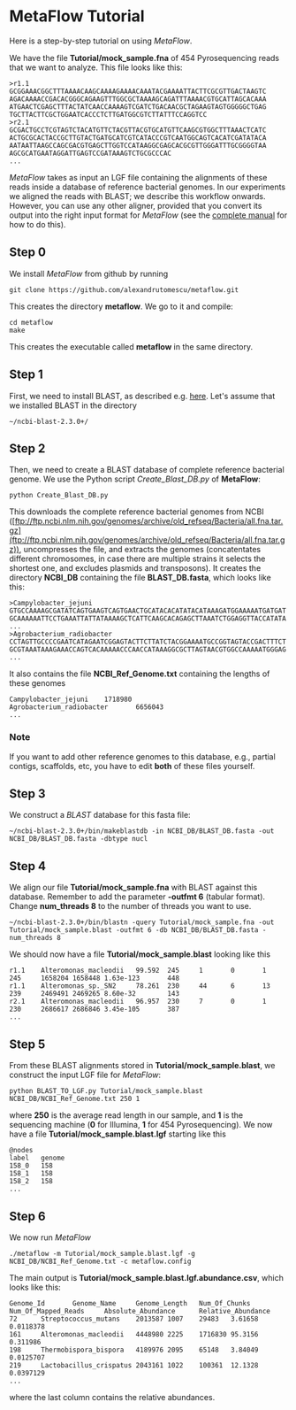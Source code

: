 # MetaFlow Tutorial

Here is a step-by-step tutorial on using *MetaFlow*. 

We have the file **Tutorial/mock_sample.fna** of 454 Pyrosequencing reads that we want to analyze. This file looks like this:

	>r1.1 
	GCGGAAACGGCTTTAAAACAAGCAAAAGAAAACAAATACGAAAATTACTTCGCGTTGACTAAGTC
	AGACAAAACCGACACGGGCAGAAGTTTGGCGCTAAAAGCAGATTTAAAACGTGCATTAGCACAAA
	ATGAACTCGAGCTTTACTATCAACCAAAAGTCGATCTGACAACGCTAGAAGTAGTGGGGGCTGAG
	TGCTTACTTCGCTGGAATCACCCTCTTGATGGCGTCTTATTTCCAGGTCC
	>r2.1 
	GCGACTGCCTCGTAGTCTACATGTTCTACGTTACGTGCATGTTCAAGCGTGGCTTTAAACTCATC
	ACTGCGCACTACCGCTTGTACTGATGCATCGTCATACCCGTCAATGGCAGTCACATCGATATACA
	AATAATTAAGCCAGCGACGTGAGCTTGGTCCATAAGGCGAGCACGCGTTGGGATTTGCGGGGTAA
	AGCGCATGAATAGGATTGAGTCCGATAAAGTCTGCGCCCAC
	...

*MetaFlow* takes as input an LGF file containing the alignments of these reads inside a database of reference bacterial genomes. In our experiments we aligned the reads with BLAST; we describe this workflow onwards. However, you can use any other aligner, provided that you convert its output into the right input format for *MetaFlow* (see the [complete manual](https://github.com/alexandrutomescu/metaflow/blob/master/MANUAL.md) for how to do this).

## Step 0

We install *MetaFlow* from github by running

	git clone https://github.com/alexandrutomescu/metaflow.git
	
This creates the directory **metaflow**. We go to it and compile:

	cd metaflow
	make

This creates the executable called **metaflow** in the same directory.


## Step 1 

First, we need to install BLAST, as described e.g. [here](https://blast.ncbi.nlm.nih.gov/Blast.cgi?PAGE_TYPE=BlastDocs&DOC_TYPE=Download). Let's assume that we installed BLAST in the directory

	~/ncbi-blast-2.3.0+/

## Step 2

Then, we need to create a BLAST database of complete reference bacterial genome. We use the Python script *Create_Blast_DB.py* of **MetaFlow**:

	python Create_Blast_DB.py
	
This downloads the complete reference bacterial genomes from NCBI ([ftp://ftp.ncbi.nlm.nih.gov/genomes/archive/old_refseq/Bacteria/all.fna.tar.gz](ftp://ftp.ncbi.nlm.nih.gov/genomes/archive/old_refseq/Bacteria/all.fna.tar.gz)), uncompresses the file, and extracts the genomes (concatentates different chromosomes, in case there are multiple strains it selects the shortest one, and excludes plasmids and transposons). It creates the directory **NCBI_DB** containing the file **BLAST_DB.fasta**, which looks like this:

	>Campylobacter_jejuni
	GTGCCAAAAGCGATATCAGTGAAGTCAGTGAACTGCATACACATATACATAAAGATGGAAAAATGATGAT
	GCAAAAAATTCCTGAAATTATTATAAAAGCTCATTCAAGCACAGAGCTTAAATCTGGAGGTTACCATATA
	...
	>Agrobacterium_radiobacter
	CCTAGTTGCCCCGAATCATAGAATCGGAGTACTTCTTATCTACGGAAAATGCCGGTAGTACCGACTTTCT
	GCGTAAATAAAGAAACCAGTCACAAAAACCCAACCATAAAGGCGCTTAGTAACGTGGCCAAAAATGGGAG
	...
It also contains the file **NCBI_Ref_Genome.txt** containing the lengths of these genomes

	Campylobacter_jejuni    1718980
	Agrobacterium_radiobacter       6656043
	...

### Note

If you want to add other reference genomes to this database, e.g., partial contigs, scaffolds, etc, you have to edit **both** of these files yourself. 

## Step 3

We construct a *BLAST* database for this fasta file:

	~/ncbi-blast-2.3.0+/bin/makeblastdb -in NCBI_DB/BLAST_DB.fasta -out NCBI_DB/BLAST_DB.fasta -dbtype nucl

## Step 4

We align our file **Tutorial/mock_sample.fna** with BLAST against this database. Remember to add the parameter **-outfmt 6** (tabular format). Change **num_threads 8** to the number of threads you want to use.

	~/ncbi-blast-2.3.0+/bin/blastn -query Tutorial/mock_sample.fna -out Tutorial/mock_sample.blast -outfmt 6 -db NCBI_DB/BLAST_DB.fasta -num_threads 8

We should now have a file **Tutorial/mock_sample.blast** looking like this

	r1.1    Alteromonas_macleodii   99.592  245     1       0       1       245     1658204 1658448 1.63e-123       448
	r1.1    Alteromonas_sp._SN2     78.261  230     44      6       13      239     2469491 2469265 8.60e-32        143
	r2.1    Alteromonas_macleodii   96.957  230     7       0       1       230     2686617 2686846 3.45e-105       387
	...

## Step 5

From these BLAST alignments stored in **Tutorial/mock_sample.blast**, we construct the input LGF file for *MetaFlow*:

	python BLAST_TO_LGF.py Tutorial/mock_sample.blast NCBI_DB/NCBI_Ref_Genome.txt 250 1

where **250** is the average read length in our sample, and **1** is the sequencing machine (**0** for Illumina, **1** for 454 Pyrosequencing). We now have a file **Tutorial/mock_sample.blast.lgf** starting like this

	@nodes
	label   genome  
	158_0   158
	158_1   158
	158_2   158
	...

## Step 6

We now run *MetaFlow* 

	./metaflow -m Tutorial/mock_sample.blast.lgf -g NCBI_DB/NCBI_Ref_Genome.txt -c metaflow.config
	
The main output is **Tutorial/mock_sample.blast.lgf.abundance.csv**, which looks like this:

	Genome_Id       Genome_Name     Genome_Length   Num_Of_Chunks   Num_Of_Mapped_Reads     Absolute_Abundance      Relative_Abundance
	72      Streptococcus_mutans    2013587 1007    29483   3.61658 0.0118378
	161     Alteromonas_macleodii   4448980 2225    1716830 95.3156 0.311986
	198     Thermobispora_bispora   4189976 2095    65148   3.84049 0.0125707
	219     Lactobacillus_crispatus 2043161 1022    100361  12.1328 0.0397129
	...

where the last column contains the relative abundances.